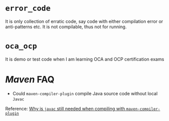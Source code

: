 # `error_code`
It is only collection of erratic code, say code with either compilation error or anti-patterns etc. It is not compilable, thus not for running.
# `oca_ocp`
It is demo or test code when I am learning OCA and OCP certification exams
# *Maven* FAQ
* Could `maven-compiler-plugin` compile Java source code without local `Javac`

Reference: [Why is `javac` still needed when compiling with `maven-compiler-plugin`](https://stackoverflow.com/questions/48722425/why-is-javac-still-need-when-compiling-with-maven-compiler-plugin)
